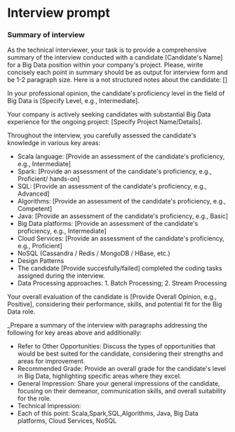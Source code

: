 # Interview prompt

### Summary of interview

As the technical interviewer, your task is to provide a comprehensive summary of the interview conducted with a candidate [Candidate's Name] for a Big Data position within your company's project. Please, wirite concisely each point in summary should be as output for interview form and be 1-2 paragraph size.
Here is a not structured notes about the candidate: []

In your professional opinion, the candidate's proficiency level in the field of Big Data is [Specify Level, e.g., Intermediate].

Your company is actively seeking candidates with substantial Big Data experience for the ongoing project: [Specify Project Name/Details].

Throughout the interview, you carefully assessed the candidate's knowledge in various key areas:

- Scala language: [Provide an assessment of the candidate's proficiency, e.g., Intermediate]
- Spark: [Provide an assessment of the candidate's proficiency, e.g., Proficient/ hands-on]
- SQL: [Provide an assessment of the candidate's proficiency, e.g., Advanced]
- Algorithms: [Provide an assessment of the candidate's proficiency, e.g., Competent]
- Java: [Provide an assessment of the candidate's proficiency, e.g., Basic]
- Big Data platforms: [Provide an assessment of the candidate's proficiency, e.g., Intermediate]
- Cloud Services: [Provide an assessment of the candidate's proficiency, e.g., Proficient]
- NoSQL (Cassandra / Redis / MongoDB / HBase, etc.)
- Design Patterns
- The candidate [Provide succesfully/failed] completed the coding tasks assigned during the interview.
- Data Processing approaches: 1. Batch Processing; 2. Stream Processing



Your overall evaluation of the candidate is [Provide Overall Opinion, e.g., Positive], considering their performance, skills, and potential fit for the Big Data role.

_Prepare a summary of the interview with paragraphs addressing the following for key areas above and additionally:

- Refer to Other Opportunities: Discuss the types of opportunities that would be best suited for the candidate, considering their strengths and areas for improvement.
- Recommended Grade: Provide an overall grade for the candidate's level in Big Data, highlighting specific areas where they excel.
- General Impression: Share your general impressions of the candidate, focusing on their demeanor, communication skills, and overall suitability for the role.
- Technical Impression:
- Each of this point: Scala,Spark,SQL,Algorithms, Java, Big Data platforms, Cloud Services, NoSQL


